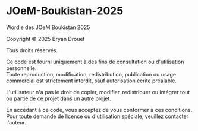 # JOeM-Boukistan-2025
Wordle des JOeM Boukistan 2025

Copyright © 2025 Bryan Drouet

Tous droits réservés.

Ce code est fourni uniquement à des fins de consultation ou d'utilisation personnelle.  
Toute reproduction, modification, redistribution, publication ou usage commercial est strictement interdit, sauf autorisation écrite préalable.

L'utilisateur n'a pas le droit de copier, modifier, redistribuer ou intégrer tout ou partie de ce projet dans un autre projet.

En accédant à ce code, vous acceptez de vous conformer à ces conditions.  
Pour toute demande de licence ou d'utilisation spéciale, veuillez contacter l'auteur.

